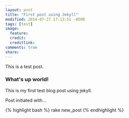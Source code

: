 ```yaml
---
layout: post
title: "First post using Jekyll"
modified: 2014-07-27 17:13:51 -0500
tags: [test]
image:
  feature:
  credit:
  creditlink:
comments: true
share:
---
```


This is a test post.

### What's up world! ###

This is my first test blog post using jekyll.

Post initiated with...

{% highlight bash %}
rake new_post
{% endhighlight %}
